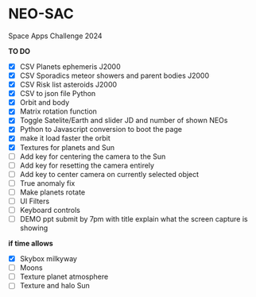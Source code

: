 # NEO-SAC
 Space Apps Challenge 2024 
 
 **TO DO**
- [x] CSV Planets ephemeris J2000
- [x] CSV Sporadics meteor showers and parent bodies J2000
- [x] CSV Risk list asteroids J2000
- [x] CSV to json file Python
- [x] Orbit and body
- [x] Matrix rotation function
- [x] Toggle Satelite/Earth and slider JD and number of shown NEOs
- [x] Python to Javascript conversion to boot the page
- [x] make it load faster the orbit
- [x] Textures for planets and Sun
- [ ] Add key for centering the camera to the Sun
- [ ] Add key for resetting the camera entirely
- [ ] Add key to center camera on currently selected object
- [ ] True anomaly fix
- [ ] Make planets rotate
- [ ] UI Filters
- [ ] Keyboard controls
- [ ] DEMO ppt submit by 7pm with title explain what the screen capture is showing

**if time allows**
- [x] Skybox milkyway
- [ ] Moons
- [ ] Texture planet atmosphere
- [ ] Texture and halo Sun
